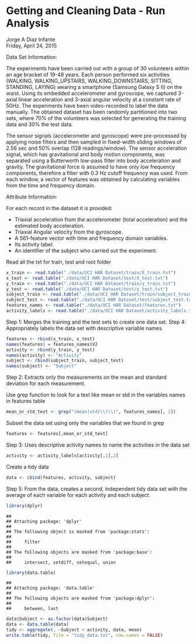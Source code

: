 # Getting and Cleaning Data - Run Analysis
Jorge A Diaz Infante  
Friday, April 24, 2015  

Data Set Information:

The experiments have been carried out with a group of 30 volunteers within an age bracket of 19-48 years. Each person performed six activities (WALKING, WALKING_UPSTAIRS, WALKING_DOWNSTAIRS, SITTING, STANDING, LAYING) wearing a smartphone (Samsung Galaxy S II) on the waist. Using its embedded accelerometer and gyroscope, we captured 3-axial linear acceleration and 3-axial angular velocity at a constant rate of 50Hz. The experiments have been video-recorded to label the data manually. The obtained dataset has been randomly partitioned into two sets, where 70% of the volunteers was selected for generating the training data and 30% the test data. 

The sensor signals (accelerometer and gyroscope) were pre-processed by applying noise filters and then sampled in fixed-width sliding windows of 2.56 sec and 50% overlap (128 readings/window). The sensor acceleration signal, which has gravitational and body motion components, was separated using a Butterworth low-pass filter into body acceleration and gravity. The gravitational force is assumed to have only low frequency components, therefore a filter with 0.3 Hz cutoff frequency was used. From each window, a vector of features was obtained by calculating variables from the time and frequency domain.

Attribute Information:

For each record in the dataset it is provided: 
- Triaxial acceleration from the accelerometer (total acceleration) and the estimated body acceleration. 
- Triaxial Angular velocity from the gyroscope. 
- A 561-feature vector with time and frequency domain variables. 
- Its activity label. 
- An identifier of the subject who carried out the experiment.

Read all the txt for train, test and root folder

```r
x_train <- read.table("./data/UCI HAR Dataset/train/X_train.txt")
x_test <- read.table("./data/UCI HAR Dataset/test/X_test.txt")
y_train <- read.table("./data/UCI HAR Dataset/train/y_train.txt")
y_test <- read.table("./data/UCI HAR Dataset/test/y_test.txt")
subject_train <- read.table("./data/UCI HAR Dataset/train/subject_train.txt")
subject_test <- read.table("./data/UCI HAR Dataset/test/subject_test.txt")
features_names <- read.table("./data/UCI HAR Dataset/features.txt")
activity_labels <- read.table("./data/UCI HAR Dataset/activity_labels.txt")
```

Step 1: Merges the training and the test sets to create one data set.
Step 4: Appropriately labels the data set with descriptive variable names


```r
features <- rbind(x_train, x_test)
names(features) = features_names$V2
activity <- rbind(y_train, y_test)
names(activity) <- "Activity"
subject <- rbind(subject_train, subject_test)
names(subject) <- "Subject"
```
Step 2: Extracts only the measurements on the mean and standard deviation for each measurement. 

Use grep function to look for a text like mean or std in the variables names in features table

```r
mean_or_std_text <- grep("(mean|std)\\(\\)", features_names[, 2])
```
Subset the data set using only the variables that we found in grep

```r
features <- features[,mean_or_std_text]
```

Step 3: Uses descriptive activity names to name the activities in the data set

```r
activity <- activity_labels[activity[,1],2]
```

Create a tidy data

```r
data <- cbind(features, activity, subject)
```

Step 5: From the data, creates a second, independent tidy data set with the average of each variable for each activity and each subject.

```r
library(dplyr)
```

```
## 
## Attaching package: 'dplyr'
## 
## The following object is masked from 'package:stats':
## 
##     filter
## 
## The following objects are masked from 'package:base':
## 
##     intersect, setdiff, setequal, union
```

```r
library(data.table)
```

```
## 
## Attaching package: 'data.table'
## 
## The following objects are masked from 'package:dplyr':
## 
##     between, last
```

```r
data$Subject <- as.factor(data$Subject)
data <- data.table(data)
tidy <- aggregate(. ~Subject + activity, data, mean)
write.table(tidy, file = "tidy_data.txt", row.names = FALSE)
```
